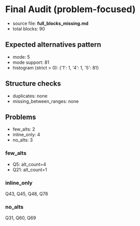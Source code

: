 # Final Audit (problem-focused)
- source file: **full_blocks_missing.md**
- total blocks: 90

## Expected alternatives pattern
- mode: 5
- mode support: 81
- histogram (strict > 0): {'1': 1, '4': 1, '5': 81}

## Structure checks
- duplicates: none
- missing_between_ranges: none

## Problems
- few_alts: 2
- inline_only: 4
- no_alts: 3

### few_alts
- Q5: alt_count=4
- Q21: alt_count=1

### inline_only
Q43, Q45, Q48, Q78

### no_alts
Q31, Q60, Q69
